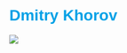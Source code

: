  <h1 style="font-family: Arial,serif ; color: #00a1e6">Dmitry Khorov</h1>
<img src="https://lambent-pie-10abd7.netlify.app/dk.jpg">
